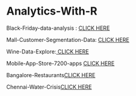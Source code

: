# Analytics-With-R
<!DOCTYPE html>
<html>
<body>

<p>Black-Friday-data-analysis : <a href="http://rpubs.com/ghorai77/507576">CLICK HERE</a></p>
<p>Mall-Customer-Segmentation-Data: <a href="http://rpubs.com/ghorai77/505252">CLICK HERE</a></p>
<p>Wine-Data-Explore:<a href="http://rpubs.com/ghorai77/510920" > CLICK HERE </a></p>
<p>Mobile-App-Store-7200-apps <a href=http://rpubs.com/ghorai77/508988>CLICK HERE</a></p>
<p>Bangalore-Restaurants<a href=http://rpubs.com/ghorai77/512329>CLICK HERE </a></p>
<p>Chennai-Water-Crisis<a href=https://www.kaggle.com/sumanhere/visualization>CLICK HERE </a></p>
</body>
</html>

